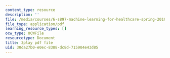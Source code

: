 ```yaml
---
content_type: resource
description: ''
file: /media/courses/6-s897-machine-learning-for-healthcare-spring-2019/30da27b0e0ec8388dc8d715904e43d85_wqI_z1yumzY.pdf
file_type: application/pdf
learning_resource_types: []
ocw_type: OCWFile
resourcetype: Document
title: 3play pdf file
uid: 30da27b0-e0ec-8388-dc8d-715904e43d85
---
```

